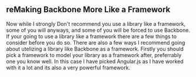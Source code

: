 reMaking Backbone More Like a Framework
-------------------------------------

Now while I strongly Don't recommend you use a library like a framework, some of you will anyways, and some of you will be forced to use Backbone.
If your going to use a library like a framework there are a few things to consider before you do so. 
There are also a few ways I recommend going about utelizing a library like Backbone as a framework.
Firstly you should pick a framework to model your library as a framework after, preferrably one you know well. 
In this case I have picked Angular.js as I have worked with it a lot and its also a very powerful framework.
